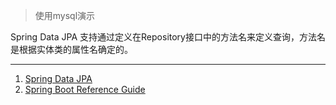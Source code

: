 > 使用mysql演示

Spring Data JPA 支持通过定义在Repository接口中的方法名来定义查询，方法名是根据实体类的属性名确定的。  

--- 
1. [Spring Data JPA](http://docs.spring.io/spring-data/jpa/docs/1.11.4.RELEASE/reference/html/)
2. [Spring Boot Reference Guide](http://docs.spring.io/spring-boot/docs/1.5.4.RELEASE/reference/htmlsingle/#boot-features-sql)




